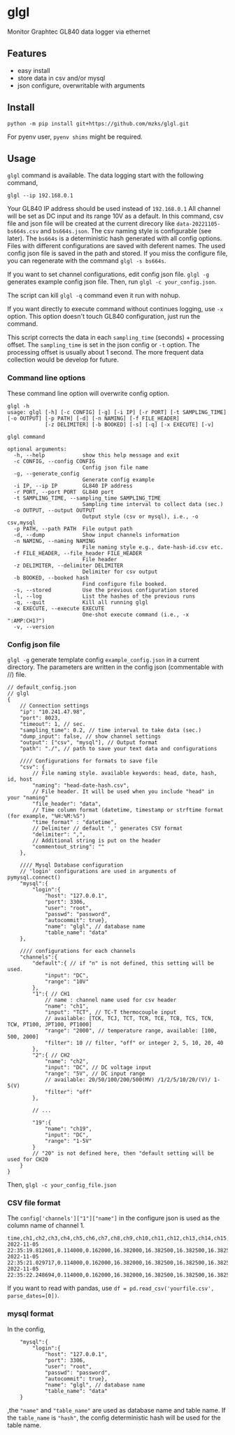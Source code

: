 # glgl

Monitor Graphtec GL840 data logger via ethernet

## Features
 - easy install
 - store data in csv and/or mysql 
 - json configure, overwritable with arguments


## Install
```
python -m pip install git+https://github.com/mzks/glgl.git
```
For pyenv user, `pyenv shims` might be required.

## Usage

`glgl` command is available.
The data logging start with the following command,
```
glgl --ip 192.168.0.1
```
Your GL840 IP address should be used instead of `192.168.0.1`
All channel will be set as DC input and its range 10V as a default.
In this command, csv file and json file will be created at the current direcory like `data-20221105-bs664s.csv` and `bs664s.json`.
The csv naming style is configurable (see later).
The `bs664s` is a deterministic hash generated with all config options.
Files with different configurations are saved with deferent names.
The used config json file is saved in the path and stored.
If you miss the configure file, you can regenerate with the command `glgl -s bs664s`.

If you want to set channel configurations, edit config json file.
`glgl -g` generates example config json file.
Then, run `glgl -c your_config.json`.

The script can kill `glgl -q` command even it run with nohup.

If you want directly to execute command without continues logging, use `-x` option.
This option doesn't touch GL840 configuration, just run the command.

This script corrects the data in each `sampling_time` (seconds) + processing offset.
The `sampling_time` is set in the json config or `-t` option.
The processing offset is usually about 1 second.
The more frequent data collection would be develop for future.

### Command line options
These command line option will overwrite config option.
```
glgl -h
usage: glgl [-h] [-c CONFIG] [-g] [-i IP] [-r PORT] [-t SAMPLING_TIME] [-o OUTPUT] [-p PATH] [-d] [-n NAMING] [-f FILE_HEADER]
            [-z DELIMITER] [-b BOOKED] [-s] [-q] [-x EXECUTE] [-v]

glgl command

optional arguments:
  -h, --help            show this help message and exit
  -c CONFIG, --config CONFIG
                        Config json file name
  -g, --generate_config
                        Generate config example
  -i IP, --ip IP        GL840 IP address
  -r PORT, --port PORT  GL840 port
  -t SAMPLING_TIME, --sampling_time SAMPLING_TIME
                        Sampling time interval to collect data (sec.)
  -o OUTPUT, --output OUTPUT
                        Output style (csv or mysql), i.e., -o csv,mysql
  -p PATH, --path PATH  File output path
  -d, --dump            Show input channels information
  -n NAMING, --naming NAMING
                        File naming style e.g., date-hash-id.csv etc.
  -f FILE_HEADER, --file_header FILE_HEADER
                        File header
  -z DELIMITER, --delimiter DELIMITER
                        Delimiter for csv output
  -b BOOKED, --booked hash
                        Find configure file booked.
  -s, --stored          Use the previous configuration stored
  -l, --log             List the hashes of the previous runs
  -q, --quit            Kill all running glgl
  -x EXECUTE, --execute EXECUTE
                        One-shot execute command (i.e., -x ":AMP:CH1?")
  -v, --version
```

### Config json file

`glgl -g` generate template config `example_config.json` in a current directory.
The parameters are written in the config json (commentable with //) file.
```
// default_config.json
// glgl
{
    // Connection settings
    "ip": "10.241.47.98",
    "port": 8023,
    "timeout": 1, // sec.
    "sampling_time": 0.2, // time interval to take data (sec.)
    "dump_input": false, // show channel settings
    "output": ["csv", "mysql"], // Output format
    "path": "./", // path to save your text data and configurations

    //// Configurations for formats to save file
    "csv": {
        // File naming style. available keywords: head, date, hash, id, host
        "naming": "head-date-hash.csv",
        // File header. It will be used when you include "head" in your "naming"
        "file_header": "data",
        // Time column format (datetime, timestamp or strftime format (for example, "%H:%M:%S")
        "time_format" : "datetime",
        // Delimiter // default ',' generates CSV format
        "delimiter": ",",
        // Additional string is put on the header
        "commentout_string": ""
    },

    //// Mysql Database configuration
    // 'login' configurations are used in arguments of pymysql.connect()
    "mysql":{
        "login":{
            "host": "127.0.0.1",
            "port": 3306,
            "user": "root",
            "passwd": "password",
            "autocommit": true},
            "name": "glgl", // database name
            "table_name": "data"
    },

    //// configurations for each channels
    "channels":{
        "default":{ // if "n" is not defined, this setting will be used.
            "input": "DC",
            "range": "10V"
        },
        "1":{ // CH1
            // name : channel name used for csv header
            "name": "ch1",
            "input": "TCT", // TC-T thermocouple input
            // available: [TCK, TCJ, TCT, TCR, TCE, TCB, TCS, TCN, TCW, PT100, JPT100, PT1000]
            "range": "2000", // temperature range, available: [100, 500, 2000]
            "filter": 10 // filter, "off" or integer 2, 5, 10, 20, 40
        },
        "2":{ // CH2
            "name": "ch2",
            "input": "DC", // DC voltage input
            "range": "5V", // DC input range
            // available: 20/50/100/200/500(MV) /1/2/5/10/20/(V)/ 1-5(V)
            "filter": "off"
        },

        // ... 

        "19":{
            "name": "ch19",
            "input": "DC",
            "range": "1-5V"
        }
        // "20" is not defined here, then "default setting will be used for CH20
    }
}
```
Then, `glgl -c your_config_file.json`

### CSV file format
The `config['channels']["1"]["name"]` in the configure json is used as the column name of channel 1.
```
time,ch1,ch2,ch3,ch4,ch5,ch6,ch7,ch8,ch9,ch10,ch11,ch12,ch13,ch14,ch15,ch16,ch17,ch18,ch19,ch20
2022-11-05 22:35:19.812601,0.114000,0.162000,16.382000,16.382500,16.382500,16.382500,16.382500,16.382500,16.382500,16.382000,1.162500,0.063000,0.019500,0.009000,0.004000,0.001500,0.000500,0.000000,-0.001000,-0.001000
2022-11-05 22:35:21.029717,0.114000,0.162000,16.382000,16.382500,16.382500,16.382500,16.382500,16.382500,16.382500,16.382000,1.162500,0.063000,0.019500,0.009000,0.004000,0.001500,0.000500,0.000000,-0.001000,-0.001000
2022-11-05 22:35:22.248694,0.114000,0.162000,16.382000,16.382500,16.382500,16.382500,16.382500,16.382500,16.382500,16.382000,1.162500,0.063000,0.019500,0.009000,0.004000,0.001500,0.000500,0.000000,-0.001000,-0.001000
```
If you want to read with pandas, use `df = pd.read_csv('yourfile.csv', parse_dates=[0])`.

### mysql format
In the config,
```
    "mysql":{
        "login":{
            "host": "127.0.0.1",
            "port": 3306,
            "user": "root",
            "passwd": "password",
            "autocommit": true},
            "name": "glgl", // database name
            "table_name": "data"
    }
```
,the `"name"` and `"table_name"` are used as database name and table name.
If the `table_name` is `"hash"`, the config deterministic hash will be used for the table name.


